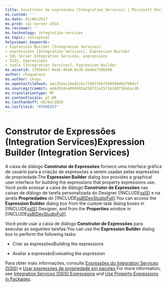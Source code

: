 ```yaml
---
title: Construtor de expressões (Integration Services) | Microsoft Docs
ms.custom: ''
ms.date: 03/06/2017
ms.prod: sql-server-2014
ms.reviewer: ''
ms.technology: integration-services
ms.topic: conceptual
helpviewer_keywords:
- Expression Builder [Integration Services]
- expressions [Integration Services], Expression Builder
- SQL Server Integration Services, expressions
- SSIS, expressions
- tools [Integration Services], Expression Builder
ms.assetid: 376502e7-8ea5-46a0-8e3b-bbdbe730b698
author: chugugrace
ms.author: chugu
ms.openlocfilehash: a4c2b2ec2be82cbc71987fb675d8599dbb790dcf
ms.sourcegitcommit: ad4d92dce894592a259721a1571b1d8736abacdb
ms.translationtype: MT
ms.contentlocale: pt-BR
ms.lasthandoff: 08/04/2020
ms.locfileid: "87686337"
---
```

# <a name="expression-builder-integration-services"></a><span data-ttu-id="21da6-102">Construtor de Expressões (Integration Services)</span><span class="sxs-lookup"><span data-stu-id="21da6-102">Expression Builder (Integration Services)</span></span>
  <span data-ttu-id="21da6-103">A caixa de diálogo **Construtor de Expressões** fornece uma interface gráfica de usuário para a criação de expressões a serem usadas pelas expressões de propriedade.</span><span class="sxs-lookup"><span data-stu-id="21da6-103">The **Expression Builder** dialog box provides a graphical user interface for building the expressions that property expressions use.</span></span> <span data-ttu-id="21da6-104">Você pode acessar a caixa de diálogo **Construtor de Expressões** nas caixas de diálogo de tarefa personalizada do Designer [!INCLUDE[ssIS](../includes/ssis-md.md)] e na janela **Propriedades** do [!INCLUDE[ssBIDevStudioFull](../includes/ssbidevstudiofull-md.md)].</span><span class="sxs-lookup"><span data-stu-id="21da6-104">You can access the **Expression Builder** dialog box from the custom task dialog boxes in [!INCLUDE[ssIS](../includes/ssis-md.md)] Designer, and from the **Properties** window in [!INCLUDE[ssBIDevStudioFull](../includes/ssbidevstudiofull-md.md)].</span></span>  
  
 <span data-ttu-id="21da6-105">Você pode usar a caixa de diálogo **Construtor de Expressões** para executar as seguintes tarefas:</span><span class="sxs-lookup"><span data-stu-id="21da6-105">You can use the **Expression Builder** dialog box to perform the following tasks:</span></span>  
  
-   <span data-ttu-id="21da6-106">Criar as expressões</span><span class="sxs-lookup"><span data-stu-id="21da6-106">Building the expressions</span></span>  
  
-   <span data-ttu-id="21da6-107">Avaliar a expressão</span><span class="sxs-lookup"><span data-stu-id="21da6-107">Evaluating the expression</span></span>  
  
 <span data-ttu-id="21da6-108">Para obter mais informações, consulte [Expressões do Integration Services &#40;SSIS&#41;](expressions/integration-services-ssis-expressions.md) e [Usar expressões de propriedade em pacotes](expressions/use-property-expressions-in-packages.md).</span><span class="sxs-lookup"><span data-stu-id="21da6-108">For more information, see [Integration Services &#40;SSIS&#41; Expressions](expressions/integration-services-ssis-expressions.md) and [Use Property Expressions in Packages](expressions/use-property-expressions-in-packages.md).</span></span>  
  
  
